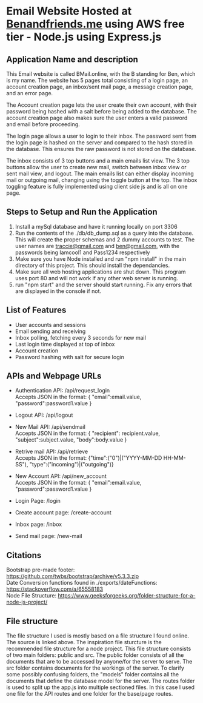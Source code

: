  # Email Website Hosted at [Benandfriends.me](https://benandfriends.me/) using AWS free tier - Node.js using Express.js

## Application Name and description

This Email website is called BMail.online, with the B standing for Ben, which is my name.
The website has 5 pages total consisting of a login page, an account creation page, an inbox/sent mail page, a message creation page, and an error page.  
    
The Account creation page lets the user create their own account, with their password being hashed with a salt before being added to the database. The account creation page also makes sure the user enters a valid password and email before proceeding.    

The login page allows a user to login to their inbox. The password sent from the login page is hashed on the server and compared to the hash stored in the database. This ensures the raw password is not stored on the database.  

The inbox consists of 3 top buttons and a main emails list view. The 3 top buttons allow the user to create new mail, switch between inbox view or sent mail view, and logout. The main emails list can either display incoming mail or outgoing mail, changing using the toggle button at the top. The inbox toggling feature is fully implemented using client side js and is all on one page.

## Steps to Setup and Run the Application

1. Install a mySql database and have it running locally on port 3306
2. Run the contents of the ./db/db_dump.sql as a query into the database.   
   This will create the proper schemas and 2 dummy accounts to test. The user names are traccie@gmail.com and ben@gmail.com, with the passwords being Iamcool1 and Pass1234 respectively
3. Make sure you have Node installed and run "npm install" in the main directory of this project. This should install the dependancies.
4. Make sure all web hosting applications are shut down. This program uses port 80 and will not work if any other web server is running.
5. run "npm start" and the server should start running. Fix any errors that are displayed in the console if not.


## List of Features 
+ User accounts and sessions
+ Email sending and receiving
+ Inbox polling, fetching every 3 seconds for new mail
+ Last login time displayed at top of inbox
+ Account creation
+ Password hashing with salt for secure login

## APIs and Webpage URLs
+ Authentication API: /api/request_login  
  Accepts JSON in the format: {
        "email":email.value,
        "password":password1.value
    }
+ Logout API: /api/logout
+ New Mail API: /api/sendmail  
  Accepts JSON in the format: {
        "recipient": recipient.value,
        "subject":subject.value,
        "body":body.value
    }  
+ Retrive mail API: /api/retrieve  
  Accepts JSON in the format: {"time":("0")|("YYYY-MM-DD HH-MM-SS"), "type":("incoming")|("outgoing")}  

+ New Account API: /api/new_account  
  Accepts JSON in the format: {
        "email":email.value,
        "password":password1.value
    }

+ Login Page: /login
+ Create account page: /create-account
+ Inbox page: /inbox
+ Send mail page: /new-mail

## Citations
Bootstrap pre-made footer: https://github.com/twbs/bootstrap/archive/v5.3.3.zip  
Date Conversion functions found in ./exports/dateFunctions: https://stackoverflow.com/a/65558183  
Node File Structure: https://www.geeksforgeeks.org/folder-structure-for-a-node-js-project/

## File structure

The file structure I used is mostly based on a file structure I found online. The source is linked above.
The inspiration file sturcture is the recommended file structure for a node project. This file structure consists of two main folders: 
public and src. The public folder consists of all the documents that are to be accessed by anyone/for the server to serve. The src folder 
contains documents for the workings of the server. To clarify some possibly confusing folders, the "models" folder contains all the documents
that define the database model for the server. The routes folder is used to split up the app.js into multiple sectioned files. In this case I used 
one file for the API routes and one folder for the base/page routes. 
